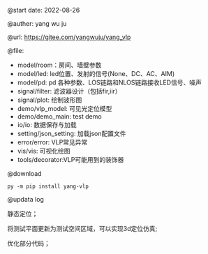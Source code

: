 @start date:  2022-08-26

@auther:  yang wu ju

@url: https://gitee.com/yangwuju/yang_vlp

@file:

- model/room：房间、墙壁参数
- model/led:  led位置、发射的信号(None、DC、AC、AIM)
- model/pd:  pd 各种参数、LOS链路和NLOS链路接收LED信号、噪声
- signal/filter:  滤波器设计（包括fir,iir）
- signal/plot: 绘制波形图
- demo/vlp_model: 可见光定位模型
- demo/demo_main: test demo
- io/io: 数据保存与加载
- setting/json_setting: 加载json配置文件
- error/error: VLP常见异常
- vis/vis: 可视化绘图
- tools/decorator:VLP可能用到的装饰器

@download

```
py -m pip install yang-vlp
```

@updata log

静态定位；

将测试平面更新为测试空间区域，可以实现3d定位仿真;

优化部分代码；
